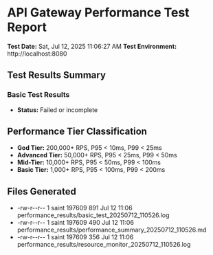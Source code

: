 # API Gateway Performance Test Report

**Test Date:** Sat, Jul 12, 2025 11:06:27 AM
**Test Environment:** http://localhost:8080

## Test Results Summary

### Basic Test Results

- **Status:** Failed or incomplete


## Performance Tier Classification

- **God Tier:** 200,000+ RPS, P95 < 10ms, P99 < 25ms
- **Advanced Tier:** 50,000+ RPS, P95 < 25ms, P99 < 50ms
- **Mid-Tier:** 10,000+ RPS, P95 < 50ms, P99 < 100ms
- **Basic Tier:** 1,000+ RPS, P95 < 100ms, P99 < 200ms

## Files Generated

- -rw-r--r-- 1 saint 197609 891 Jul 12 11:06 performance_results/basic_test_20250712_110526.log
- -rw-r--r-- 1 saint 197609 490 Jul 12 11:06 performance_results/performance_summary_20250712_110526.md
- -rw-r--r-- 1 saint 197609 356 Jul 12 11:06 performance_results/resource_monitor_20250712_110526.log
